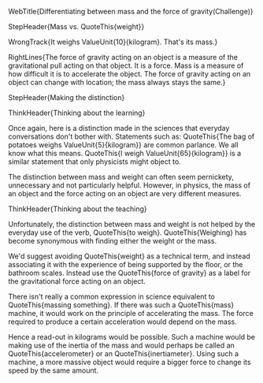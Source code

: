 WebTitle{Differentiating between mass and the force of gravity(Challenge)}

StepHeader{Mass vs. QuoteThis{weight}}

WrongTrack{It weighs ValueUnit{10}{kilogram}. That's its mass.}

RightLines{The force of gravity acting on an object is a measure of the gravitational pull acting on that object. It is a force. Mass is a measure of how difficult it is to accelerate the object. The force of gravity acting on an object can change with location; the mass always stays the same.}

StepHeader{Making the distinction}

ThinkHeader{Thinking about the learning}

Once again, here is a distinction made in the sciences that everyday conversations don't bother with. Statements such as: QuoteThis{The bag of potatoes weighs ValueUnit{5}{kilogram}} are common parlance. We all know what this means. QuoteThis{I weigh ValueUnit{65}{kilogram}} is a similar statement that only physicists might object to.

The distinction between mass and weight can often seem pernickety, unnecessary and not particularly helpful. However, in physics, the mass of an object and the force acting on an object are very different measures.

ThinkHeader{Thinking about the teaching}

Unfortunately, the distinction between mass and weight is not helped by the everyday use of the verb, QuoteThis{to weigh}. QuoteThis{Weighing} has become synonymous with finding either the weight or the mass.

We'd suggest avoiding QuoteThis{weight} as a technical term, and instead associating it with the experience of being supported by the floor, or the bathroom scales. Instead use the QuoteThis{force of gravity} as a label for the gravitational force acting on an object.

There isn't really a common expression in science equivalent to QuoteThis{massing something}. If there was such a QuoteThis{mass} machine, it would work on the principle of accelerating the mass. The force required to produce a certain acceleration would depend on the mass.

Hence a read-out in kilograms would be possible. Such a machine would be making use of the inertia of the mass and would perhaps be called an QuoteThis{accelerometer} or an QuoteThis{inertiameter}. Using such a machine, a more massive object would require a bigger force to change its speed by the same amount.
